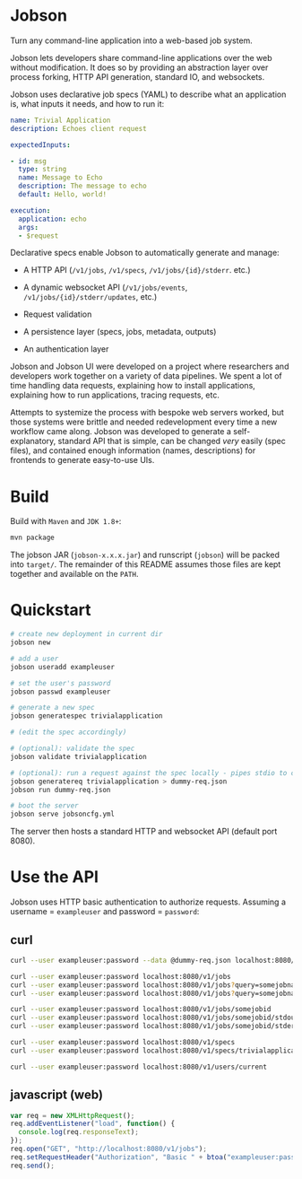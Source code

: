 # Jobson

Turn any command-line application into a web-based job system.

Jobson lets developers share command-line applications over the web
without modification. It does so by providing an abstraction layer
over process forking, HTTP API generation, standard IO, and
websockets.

Jobson uses declarative job specs (YAML) to describe what an
application is, what inputs it needs, and how to run it:

```yaml
name: Trivial Application
description: Echoes client request

expectedInputs:

- id: msg
  type: string
  name: Message to Echo
  description: The message to echo
  default: Hello, world!

execution:
  application: echo
  args:
  - $request
```

Declarative specs enable Jobson to automatically generate and manage:

- A HTTP API (`/v1/jobs`, `/v1/specs`, `/v1/jobs/{id}/stderr`. etc.)

- A dynamic websocket API (`/v1/jobs/events`,
`/v1/jobs/{id}/stderr/updates`, etc.)

- Request validation

- A persistence layer (specs, jobs, metadata, outputs)

- An authentication layer

Jobson and Jobson UI were developed on a project where researchers and
developers work together on a variety of data pipelines. We spent a
lot of time handling data requests, explaining how to install
applications, explaining how to run applications, tracing requests,
etc.

Attempts to systemize the process with bespoke web servers worked, but
those systems were brittle and needed redevelopment every time a new
workflow came along. Jobson was developed to generate a
self-explanatory, standard API that is simple, can be changed *very*
easily (spec files), and contained enough information (names,
descriptions) for frontends to generate easy-to-use UIs.


# Build

Build with `Maven` and `JDK 1.8+`:

```bash
mvn package
```

The jobson JAR (`jobson-x.x.x.jar`) and runscript (`jobson`) will be
packed into `target/`. The remainder of this README assumes those
files are kept together and available on the `PATH`.


# Quickstart

```bash
# create new deployment in current dir
jobson new

# add a user
jobson useradd exampleuser

# set the user's password
jobson passwd exampleuser

# generate a new spec
jobson generatespec trivialapplication

# (edit the spec accordingly)

# (optional): validate the spec
jobson validate trivialapplication

# (optional): run a request against the spec locally - pipes stdio to console
jobson generatereq trivialapplication > dummy-req.json
jobson run dummy-req.json

# boot the server
jobson serve jobsoncfg.yml
```

The server then hosts a standard HTTP and websocket API (default port
8080).


# Use the API

Jobson uses HTTP basic authentication to authorize requests. Assuming
a username = `exampleuser` and password = `password`:

## curl

```bash
curl --user exampleuser:password --data @dummy-req.json localhost:8080/v1/jobs

curl --user exampleuser:password localhost:8080/v1/jobs
curl --user exampleuser:password localhost:8080/v1/jobs?query=somejobname
curl --user exampleuser:password localhost:8080/v1/jobs?query=somejobname&page=1&pagesize=10

curl --user exampleuser:password localhost:8080/v1/jobs/somejobid
curl --user exampleuser:password localhost:8080/v1/jobs/somejobid/stdout
curl --user exampleuser:password localhost:8080/v1/jobs/somejobid/stderr

curl --user exampleuser:password localhost:8080/v1/specs
curl --user exampleuser:password localhost:8080/v1/specs/trivialapplication

curl --user exampleuser:password localhost:8080/v1/users/current
```

## javascript (web)

```javascript
var req = new XMLHttpRequest();
req.addEventListener("load", function() {
  console.log(req.responseText);
});
req.open("GET", "http://localhost:8080/v1/jobs");
req.setRequestHeader("Authorization", "Basic " + btoa("exampleuser:password"));
req.send();
```

